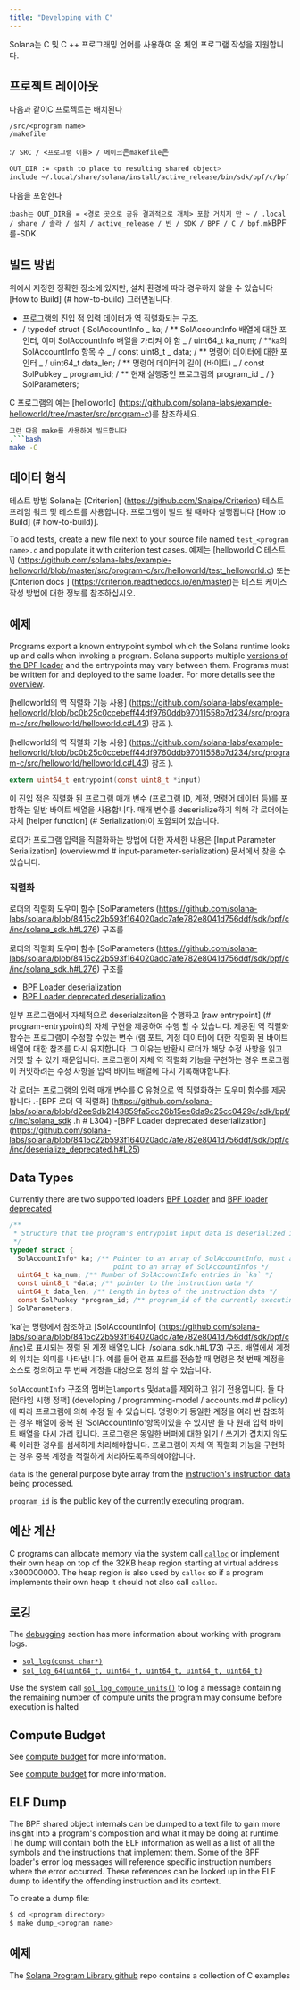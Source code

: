 ```yaml
---
title: "Developing with C"
---
```


Solana는 C 및 C ++ 프로그래밍 언어를 사용하여 온 체인 프로그램 작성을 지원합니다.

## 프로젝트 레이아웃

다음과 같이C 프로젝트는 배치된다

```
/src/<program name>
/makefile
```

:`/ SRC / <프로그램 이름> / 메이크`은`makefile`은

```bash
OUT_DIR := <path to place to resulting shared object>
include ~/.local/share/solana/install/active_release/bin/sdk/bpf/c/bpf.mk
```

다음을 포함한다

:`bash는 OUT_DIR을 = <경로 곳으로 공유 결과적으로 개체> 포함 거치지 만 ~ / .local / share / 솔라 / 설치 / active_release / 빈 / SDK / BPF / C / bpf.mk`BPF를-SDK

## 빌드 방법

위에서 지정한 정확한 장소에 있지만, 설치 환경에 따라 경우하지 않을 수 있습니다 \[How to Build\] (# how-to-build) 그러면됩니다.

- 프로그램의 진입 점 입력 데이터가 역 직렬화되는 구조.
- / typedef struct { SolAccountInfo _ ka; / \*\* SolAccountInfo 배열에 대한 포인터, 이미 SolAccountInfo 배열을 가리켜 야 함 _ / uint64_t ka_num; / **`ka`의 SolAccountInfo 항목 수 _ / const uint8_t _ data; / ** 명령어 데이터에 대한 포인터 _ / uint64_t data_len; / \*\* 명령어 데이터의 길이 (바이트) _ / const SolPubkey _ program_id; / \*\* 현재 실행중인 프로그램의 program_id _ / } SolParameters;

C 프로그램의 예는 \[helloworld\] (https://github.com/solana-labs/example-helloworld/tree/master/src/program-c)를 참조하세요.

````bash
그런 다음 make를 사용하여 빌드합니다
.```bash
make -C
````

## 데이터 형식

테스트 방법 Solana는 \[Criterion\] (https://github.com/Snaipe/Criterion) 테스트 프레임 워크 및 테스트를 사용합니다. 프로그램이 빌드 될 때마다 실행됩니다 \[How to Build\] (# how-to-build)].

To add tests, create a new file next to your source file named `test_<program name>.c` and populate it with criterion test cases. 예제는 \[helloworld C 테스트\\] (https://github.com/solana-labs/example-helloworld/blob/master/src/program-c/src/helloworld/test_helloworld.c) 또는 \[Criterion docs \] (https://criterion.readthedocs.io/en/master)는 테스트 케이스 작성 방법에 대한 정보를 참조하십시오.

## 예제

Programs export a known entrypoint symbol which the Solana runtime looks up and calls when invoking a program. Solana supports multiple [versions of the BPF loader](overview.md#versions) and the entrypoints may vary between them. Programs must be written for and deployed to the same loader. For more details see the [overview](overview#loaders).

\[helloworld의 역 직렬화 기능 사용\] (https://github.com/solana-labs/example-helloworld/blob/bc0b25c0ccebeff44df9760ddb97011558b7d234/src/program-c/src/helloworld/helloworld.c#L43) 참조 ).

\[helloworld의 역 직렬화 기능 사용\] (https://github.com/solana-labs/example-helloworld/blob/bc0b25c0ccebeff44df9760ddb97011558b7d234/src/program-c/src/helloworld/helloworld.c#L43) 참조 ).

```c
extern uint64_t entrypoint(const uint8_t *input)
```

이 진입 점은 직렬화 된 프로그램 매개 변수 (프로그램 ID, 계정, 명령어 데이터 등)를 포함하는 일반 바이트 배열을 사용합니다. 매개 변수를 deserialize하기 위해 각 로더에는 자체 \[helper function\] (# Serialization)이 포함되어 있습니다.

로더가 프로그램 입력을 직렬화하는 방법에 대한 자세한 내용은 \[Input Parameter Serialization\] (overview.md # input-parameter-serialization) 문서에서 찾을 수 있습니다.

### 직렬화

로더의 직렬화 도우미 함수 [SolParameters (https://github.com/solana-labs/solana/blob/8415c22b593f164020adc7afe782e8041d756ddf/sdk/bpf/c/inc/solana_sdk.h#L276) 구조를

로더의 직렬화 도우미 함수 [SolParameters (https://github.com/solana-labs/solana/blob/8415c22b593f164020adc7afe782e8041d756ddf/sdk/bpf/c/inc/solana_sdk.h#L276) 구조를

- [BPF Loader deserialization](https://github.com/solana-labs/solana/blob/d2ee9db2143859fa5dc26b15ee6da9c25cc0429c/sdk/bpf/c/inc/solana_sdk.h#L304)
- [BPF Loader deprecated deserialization](https://github.com/solana-labs/solana/blob/8415c22b593f164020adc7afe782e8041d756ddf/sdk/bpf/c/inc/deserialize_deprecated.h#L25)

일부 프로그램에서 자체적으로 deserialzaiton을 수행하고 \[raw entrypoint\] (# program-entrypoint)의 자체 구현을 제공하여 수행 할 수 있습니다. 제공된 역 직렬화 함수는 프로그램이 수정할 수있는 변수 (램 포트, 계정 데이터)에 대한 직렬화 된 바이트 배열에 대한 참조를 다시 유지합니다. 그 이유는 반환시 로더가 해당 수정 사항을 읽고 커밋 할 수 있기 때문입니다. 프로그램이 자체 역 직렬화 기능을 구현하는 경우 프로그램이 커밋하려는 수정 사항을 입력 바이트 배열에 다시 기록해야합니다.

각 로더는 프로그램의 입력 매개 변수를 C 유형으로 역 직렬화하는 도우미 함수를 제공합니다 .-\[BPF 로더 역 직렬화\] (https://github.com/solana-labs/solana/blob/d2ee9db2143859fa5dc26b15ee6da9c25cc0429c/sdk/bpf/c/inc/solana_sdk .h # L304) -\[BPF Loader deprecated deserialization\] (https://github.com/solana-labs/solana/blob/8415c22b593f164020adc7afe782e8041d756ddf/sdk/bpf/c/inc/deserialize_deprecated.h#L25)

## Data Types

Currently there are two supported loaders [BPF Loader](https://github.com/solana-labs/solana/blob/7ddf10e602d2ed87a9e3737aa8c32f1db9f909d8/sdk/program/src/bpf_loader.rs#L17) and [BPF loader deprecated](https://github.com/solana-labs/solana/blob/7ddf10e602d2ed87a9e3737aa8c32f1db9f909d8/sdk/program/src/bpf_loader_deprecated.rs#L14)

```c
/**
 * Structure that the program's entrypoint input data is deserialized into.
 */
typedef struct {
  SolAccountInfo* ka; /** Pointer to an array of SolAccountInfo, must already
                          point to an array of SolAccountInfos */
  uint64_t ka_num; /** Number of SolAccountInfo entries in `ka` */
  const uint8_t *data; /** pointer to the instruction data */
  uint64_t data_len; /** Length in bytes of the instruction data */
  const SolPubkey *program_id; /** program_id of the currently executing program */
} SolParameters;
```

'ka'는 명령에서 참조하고 \[SolAccountInfo\] (https://github.com/solana-labs/solana/blob/8415c22b593f164020adc7afe782e8041d756ddf/sdk/bpf/c/inc)로 표시되는 정렬 된 계정 배열입니다. /solana_sdk.h#L173) 구조. 배열에서 계정의 위치는 의미를 나타냅니다. 예를 들어 램프 포트를 전송할 때 명령은 첫 번째 계정을 소스로 정의하고 두 번째 계정을 대상으로 정의 할 수 있습니다.

`SolAccountInfo` 구조의 멤버는`lamports` 및`data`를 제외하고 읽기 전용입니다. 둘 다 \[런타임 시행 정책\] (developing / programming-model / accounts.md # policy)에 따라 프로그램에 의해 수정 될 수 있습니다. 명령어가 동일한 계정을 여러 번 참조하는 경우 배열에 중복 된 'SolAccountInfo'항목이있을 수 있지만 둘 다 원래 입력 바이트 배열을 다시 가리 킵니다. 프로그램은 동일한 버퍼에 대한 읽기 / 쓰기가 겹치지 않도록 이러한 경우를 섬세하게 처리해야합니다. 프로그램이 자체 역 직렬화 기능을 구현하는 경우 중복 계정을 적절하게 처리하도록주의해야합니다.

`data` is the general purpose byte array from the [instruction's instruction data](developing/programming-model/transactions.md#instruction-data) being processed.

`program_id` is the public key of the currently executing program.

## 예산 계산

C programs can allocate memory via the system call [`calloc`](https://github.com/solana-labs/solana/blob/c3d2d2134c93001566e1e56f691582f379b5ae55/sdk/bpf/c/inc/solana_sdk.h#L245) or implement their own heap on top of the 32KB heap region starting at virtual address x300000000. The heap region is also used by `calloc` so if a program implements their own heap it should not also call `calloc`.

## 로깅

The [debugging](debugging.md#logging) section has more information about working with program logs.

- [`sol_log(const char*)`](https://github.com/solana-labs/solana/blob/d2ee9db2143859fa5dc26b15ee6da9c25cc0429c/sdk/bpf/c/inc/solana_sdk.h#L128)
- [`sol_log_64(uint64_t, uint64_t, uint64_t, uint64_t, uint64_t)`](https://github.com/solana-labs/solana/blob/d2ee9db2143859fa5dc26b15ee6da9c25cc0429c/sdk/bpf/c/inc/solana_sdk.h#L134)

Use the system call [`sol_log_compute_units()`](https://github.com/solana-labs/solana/blob/d3a3a7548c857f26ec2cb10e270da72d373020ec/sdk/bpf/c/inc/solana_sdk.h#L140) to log a message containing the remaining number of compute units the program may consume before execution is halted

## Compute Budget

See [compute budget](developing/programming-model/../../../programming-model/runtime.md/#compute-budget) for more information.

See [compute budget](developing/programming-model/runtime.md#compute-budget) for more information.

## ELF Dump

The BPF shared object internals can be dumped to a text file to gain more insight into a program's composition and what it may be doing at runtime. The dump will contain both the ELF information as well as a list of all the symbols and the instructions that implement them. Some of the BPF loader's error log messages will reference specific instruction numbers where the error occurred. These references can be looked up in the ELF dump to identify the offending instruction and its context.

To create a dump file:

```bash
$ cd <program directory>
$ make dump_<program name>
```

## 예제

The [Solana Program Library github](https://github.com/solana-labs/solana-program-library/tree/master/examples/c) repo contains a collection of C examples
